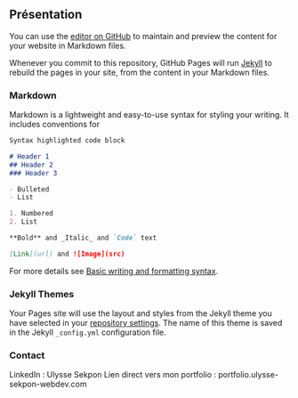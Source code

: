 ## Présentation

You can use the [editor on GitHub](https://github.com/ulysse-skpn/ulysse-skpn.github.io/edit/main/README.md) to maintain and preview the content for your website in Markdown files.

Whenever you commit to this repository, GitHub Pages will run [Jekyll](https://jekyllrb.com/) to rebuild the pages in your site, from the content in your Markdown files.

### Markdown

Markdown is a lightweight and easy-to-use syntax for styling your writing. It includes conventions for

```markdown
Syntax highlighted code block

# Header 1
## Header 2
### Header 3

- Bulleted
- List

1. Numbered
2. List

**Bold** and _Italic_ and `Code` text

[Link](url) and ![Image](src)
```

For more details see [Basic writing and formatting syntax](https://docs.github.com/en/github/writing-on-github/getting-started-with-writing-and-formatting-on-github/basic-writing-and-formatting-syntax).

### Jekyll Themes

Your Pages site will use the layout and styles from the Jekyll theme you have selected in your [repository settings](https://github.com/ulysse-skpn/ulysse-skpn.github.io/settings/pages). The name of this theme is saved in the Jekyll `_config.yml` configuration file.

### Contact
LinkedIn : Ulysse Sekpon
Lien direct vers mon portfolio : portfolio.ulysse-sekpon-webdev.com
